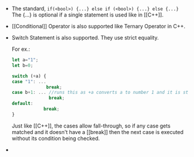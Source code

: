 - The standard, 
  ``if(<bool>) {...} else if (<bool>) {...} else {...}``
  The {...} is optional if a single statement is used like in [[C++]].
- [[Conditional]] Operator is also supported like Ternary Operator in C++.
- Switch Statement is also supported.
  They use strict equality.
  
  For ex.:
  ```js
  let a="1";
  let b=0;
  
  switch (+a) {
  case "1": ... 
               break;
  case b+1: ... //runs this as +a converts a to number 1 and it is strictly equal to 0+1
                break;
  default: 
              break;
  }
  ```
  Just like [[C++]], the cases allow fall-through, so if any case gets matched and it doesn't have a [[break]] then the next case is executed without its condition being checked.
-